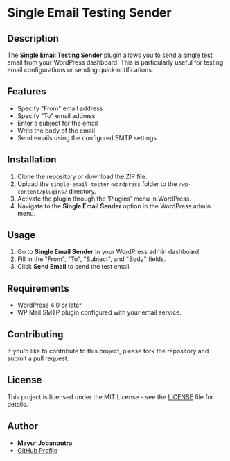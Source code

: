 # Single Email Testing Sender

## Description

The **Single Email Testing Sender** plugin allows you to send a single test email from your WordPress dashboard. This is particularly useful for testing email configurations or sending quick notifications.

## Features

- Specify "From" email address
- Specify "To" email address
- Enter a subject for the email
- Write the body of the email
- Send emails using the configured SMTP settings

## Installation

1. Clone the repository or download the ZIP file.
2. Upload the `single-email-tester-wordpress` folder to the `/wp-content/plugins/` directory.
3. Activate the plugin through the 'Plugins' menu in WordPress.
4. Navigate to the **Single Email Sender** option in the WordPress admin menu.

## Usage

1. Go to **Single Email Sender** in your WordPress admin dashboard.
2. Fill in the "From", "To", "Subject", and "Body" fields.
3. Click **Send Email** to send the test email.

## Requirements

- WordPress 4.0 or later
- WP Mail SMTP plugin configured with your email service.

## Contributing

If you'd like to contribute to this project, please fork the repository and submit a pull request.

## License

This project is licensed under the MIT License - see the [LICENSE](LICENSE) file for details.

## Author

- **Mayur Jobanputra**
- [GitHub Profile](https://github.com/mayurjobanputra)
